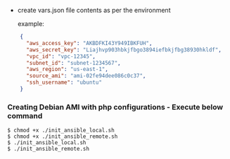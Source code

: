 
* create vars.json file contents as per the environment

  example:
```JSON
    {
      "aws_access_key": "AKBDFKI43Y949IBKFUH",
      "aws_secret_key": "Liajhvp903hbkjfbgo3894iefbkjfbg38930hkldf",
      "vpc_id": "vpc-12345",
      "subnet_id": "subnet-1234567",
      "aws_region": "us-east-1",
      "source_ami": "ami-02fe94dee086c0c37",
      "ssh_username": "ubuntu"
    }
```
### Creating Debian AMI with php configurations - Execute below command
```
$ chmod +x ./init_ansible_local.sh
$ chmod +x ./init_ansible_remote.sh
$ ./init_ansible_local.sh
$ ./init_ansible_remote.sh
```
